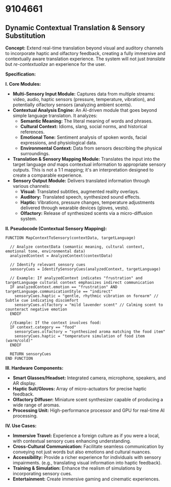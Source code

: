# 9104661

## Dynamic Contextual Translation & Sensory Substitution

**Concept:** Extend real-time translation beyond visual and auditory channels to incorporate haptic and olfactory feedback, creating a fully immersive and contextually aware translation experience. The system will not just *translate* but *re-contextualize* an experience for the user.

**Specification:**

**I. Core Modules:**

*   **Multi-Sensory Input Module:** Captures data from multiple streams: video, audio, haptic sensors (pressure, temperature, vibration), and potentially olfactory sensors (analyzing ambient scents).
*   **Contextual Analysis Engine:** An AI-driven module that goes beyond simple language translation. It analyzes:
    *   **Semantic Meaning:** The literal meaning of words and phrases.
    *   **Cultural Context:**  Idioms, slang, social norms, and historical references.
    *   **Emotional Tone:**  Sentiment analysis of spoken words, facial expressions, and physiological data.
    *   **Environmental Context:** Data from sensors describing the physical surroundings.
*   **Translation & Sensory Mapping Module:** Translates the input into the target language *and* maps contextual information to appropriate sensory outputs.  This is not a 1:1 mapping; it's an interpretation designed to create a comparable experience.
*   **Sensory Output Module:**  Delivers translated information through various channels:
    *   **Visual:** Translated subtitles, augmented reality overlays.
    *   **Auditory:** Translated speech, synthesized sound effects.
    *   **Haptic:**  Vibrations, pressure changes, temperature adjustments delivered through wearable devices (gloves, vests).
    *   **Olfactory:**  Release of synthesized scents via a micro-diffusion system.

**II. Pseudocode (Contextual Sensory Mapping):**

```
FUNCTION MapContextToSensory(contextData, targetLanguage)

  // Analyze contextData (semantic meaning, cultural context, emotional tone, environmental data)
  analyzedContext = AnalyzeContext(contextData)

  // Identify relevant sensory cues
  sensoryCues = IdentifySensoryCues(analyzedContext, targetLanguage)

  // Example: If analyzedContext indicates "frustration" and targetLanguage cultural context emphasizes indirect communication
  IF analyzedContext.emotion == "frustration" AND targetLanguage.communicationStyle == "indirect"
    sensoryCues.haptic = "gentle, rhythmic vibration on forearm" // Subtle cue indicating discomfort
    sensoryCues.olfactory = "mild lavender scent" // Calming scent to counteract negative emotion
  ENDIF

  //Example: If the context involves food:
  IF context.category == "food"
    sensoryCues.olfactory = "synthesized aroma matching the food item"
    sensoryCues.haptic = "temperature simulation of food item (warm/cold)"
  ENDIF

  RETURN sensoryCues
END FUNCTION
```

**III. Hardware Components:**

*   **Smart Glasses/Headset:**  Integrated camera, microphone, speakers, and AR display.
*   **Haptic Suit/Gloves:**  Array of micro-actuators for precise haptic feedback.
*   **Olfactory Diffuser:**  Miniature scent synthesizer capable of producing a wide range of aromas.
*   **Processing Unit:**  High-performance processor and GPU for real-time AI processing.

**IV. Use Cases:**

*   **Immersive Travel:**  Experience a foreign culture as if you were a local, with contextual sensory cues enhancing understanding.
*   **Cross-Cultural Communication:**  Facilitate seamless communication by conveying not just words but also emotions and cultural nuances.
*   **Accessibility:** Provide a richer experience for individuals with sensory impairments. (e.g., translating visual information into haptic feedback).
*   **Training & Simulation:** Enhance the realism of simulations by incorporating sensory cues.
*   **Entertainment:** Create immersive gaming and cinematic experiences.
